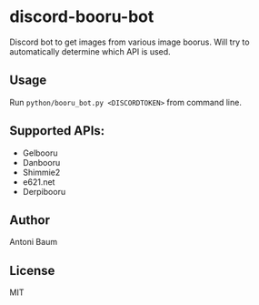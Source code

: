 # discord-booru-bot

Discord bot to get images from various image boorus. Will try to automatically determine which API is used.

## Usage

Run `python/booru_bot.py <DISCORDTOKEN>` from command line.

## Supported APIs:

* Gelbooru
* Danbooru
* Shimmie2
* e621.net
* Derpibooru

## Author

Antoni Baum

## License

MIT
